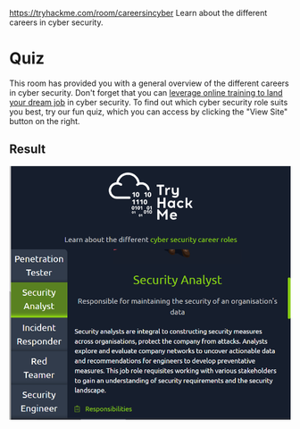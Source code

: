 https://tryhackme.com/room/careersincyber
Learn about the different careers in cyber security.

# Quiz

This room has provided you with a general overview of the different careers in cyber security. Don't forget that you can [leverage online training to land your dream job](https://tryhackme.com/resources/blog/online-training-for-careers) in cyber security. To find out which cyber security role suits you best, try our fun quiz, which you can access by clicking the "View Site" button on the right.

## Result

![](../../attachment/eab55493b4f36cb61be172579b5c5ab2.png)